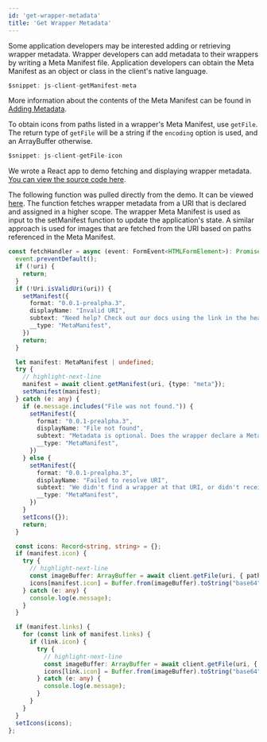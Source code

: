 ```yaml
---
id: 'get-wrapper-metadata'
title: 'Get Wrapper Metadata'
---
```


Some application developers may be interested adding or retrieving wrapper metadata.
Wrapper developers can add metadata to their wrappers by writing a Meta Manifest file.
Application developers can obtain the Meta Manifest as an object or class in the client's native language.

```typescript
$snippet: js-client-getManifest-meta
```

More information about the contents of the Meta Manifest can be found in [Adding Metadata](../create-wasm-wrappers/adding-metadata).

To obtain icons from paths listed in a wrapper's Meta Manifest, use `getFile`.
The return type of `getFile` will be a string if the `encoding` option is used, and an ArrayBuffer otherwise.

```typescript
$snippet: js-client-getFile-icon
```

We wrote a React app to demo fetching and displaying wrapper metadata.
[You can view the source code here](https://github.com/polywrap/demos/tree/main/fetch-metadata).

The following function was pulled directly from the demo. 
It can be viewed [here](https://github.com/polywrap/demos/blob/main/fetch-metadata/src/components/FetchMetadata/FetchMetadata.tsx#L82). 
The function fetches wrapper metadata from a URI that is declared and assigned in a higher scope. 
The wrapper Meta Manifest is used as input to the setManifest function to update the application's state. 
A similar approach is used for images that are fetched from the URI based on paths referenced in the Meta Manifest.
```typescript title="Example: fetching a Meta Manifest in a TypeScript web application"
const fetchHandler = async (event: FormEvent<HTMLFormElement>): Promise<void> => {
  event.preventDefault();
  if (!uri) {
    return;
  }
  if (!Uri.isValidUri(uri)) {
    setManifest({
      format: "0.0.1-prealpha.3",
      displayName: "Invalid URI",
      subtext: "Need help? Check out our docs using the link in the header.",
      __type: "MetaManifest",
    })
    return;
  }

  let manifest: MetaManifest | undefined;
  try {
    // highlight-next-line
    manifest = await client.getManifest(uri, {type: "meta"});
    setManifest(manifest);
  } catch (e: any) {
    if (e.message.includes("File was not found.")) {
      setManifest({
        format: "0.0.1-prealpha.3",
        displayName: "File not found",
        subtext: "Metadata is optional. Does the wrapper declare a Meta Manifest?",
        __type: "MetaManifest",
      })
    } else {
      setManifest({
        format: "0.0.1-prealpha.3",
        displayName: "Failed to resolve URI",
        subtext: "We didn't find a wrapper at that URI, or didn't receive a response from the host.",
        __type: "MetaManifest",
      })
    }
    setIcons({});
    return;
  }

  const icons: Record<string, string> = {};
  if (manifest.icon) {
    try {
      // highlight-next-line
      const imageBuffer: ArrayBuffer = await client.getFile(uri, { path: manifest.icon }) as ArrayBuffer;
      icons[manifest.icon] = Buffer.from(imageBuffer).toString("base64");
    } catch (e: any) {
      console.log(e.message);
    }
  }

  if (manifest.links) {
    for (const link of manifest.links) {
      if (link.icon) {
        try {
          // highlight-next-line
          const imageBuffer: ArrayBuffer = await client.getFile(uri, { path: link.icon }) as ArrayBuffer;
          icons[link.icon] = Buffer.from(imageBuffer).toString("base64");
        } catch (e: any) {
          console.log(e.message);
        }
      }
    }
  }
  setIcons(icons);
};
```